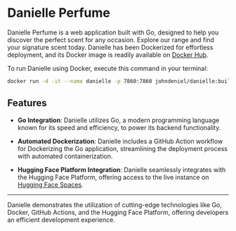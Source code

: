 # Danielle Perfume

Danielle Perfume is a web application built with Go, designed to help you discover the perfect scent for any occasion. Explore our range and find your signature scent today. Danielle has been Dockerized for effortless deployment, and its Docker image is readily available on [Docker Hub](https://hub.docker.com/repository/docker/johndeniel/danielle/tags).

To run Danielle using Docker, execute this command in your terminal:

```bash
docker run -d -it --name danielle -p 7860:7860 johndeniel/danielle:build-v1.001
```

## Features

- **Go Integration**: Danielle utilizes Go, a modern programming language known for its speed and efficiency, to power its backend functionality.

- **Automated Dockerization**: Danielle includes a GitHub Action workflow for Dockerizing the Go application, streamlining the deployment process with automated containerization.

- **Hugging Face Platform Integration**: Danielle seamlessly integrates with the Hugging Face Platform, offering access to the live instance on [Hugging Face Spaces](https://huggingface.co/spaces/johndeniel/Danielle).

---

Danielle demonstrates the utilization of cutting-edge technologies like Go, Docker, GitHub Actions, and the Hugging Face Platform, offering developers an efficient development experience.